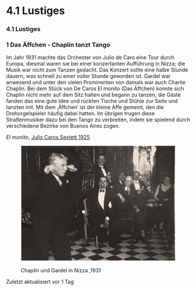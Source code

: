 # 4.1 Lustiges

### 4.1 Lustiges

### 1 Das Äffchen - Chaplin tanzt Tango <a href="#id-1-das-affchen-chaplin-tanzt-tango" id="id-1-das-affchen-chaplin-tanzt-tango"></a>

Im Jahr 1931 machte das Orchester von Julio de Caro eine Tour durch Europa, diesmal waren sie bei einer konzertanten Aufführung in Nizza; die Musik war nicht zum Tanzen gedacht. Das Konzert sollte eine halbe Stunde dauern, was schnell zu einer voller Stunde geworden ist. Gardel war anwesend und unter den vielen Prominenten von damals war auch Charlie Chaplin. Bei dem Stück von De Caros El monito (Das Äffchen) konnte sich Chaplin nicht mehr auf dem Sitz halten und begann zu tanzen, die Gäste fanden das eine gute Idee und rückten Tische und Stühle zur Seite und tanzten mit. Mit dem ‚Äffchen‘ ist der kleine Affe gemeint, den die Drehorgelspieler häufig dabei hatten. Im übrigen trugen diese Straßenmusiker dazu bei den Tango zu verbreiten, indem sie spielend durch verschiedene Bezirke von Buenos Aires zogen.

_El monito_, [Juilo Caros Sextett 1925](https://www.youtube.com/watch?v=0r5tjUC6rqg)





<figure><img src=".gitbook/assets/chaplin-y-Gardel-en-Niza-1931.jpg" alt=""><figcaption><p>Chaplin und Gardel in Nizza ,1931</p></figcaption></figure>

Zuletzt aktualisiert vor 1 Tag
